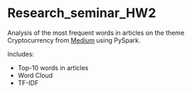 # Research_seminar_HW2

Analysis of the most frequent words in articles on the theme Cryptocurrency from [Medium](https://user-images.githubusercontent.com/48569157/160193365-2eb7bbca-8591-42a5-82f7-b6eff538e472.png) using PySpark.

Includes:
- Top-10 words in articles
- Word Cloud 
- TF-IDF
